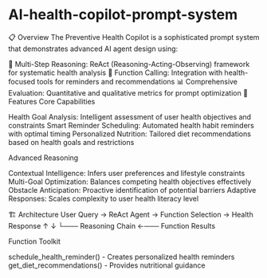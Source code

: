 # AI-health-copilot-prompt-system

📋 Overview
The Preventive Health Copilot is a sophisticated prompt system that demonstrates advanced AI agent design using:

🧠 Multi-Step Reasoning: ReAct (Reasoning-Acting-Observing) framework for systematic health analysis
🔧 Function Calling: Integration with health-focused tools for reminders and recommendations
📊 Comprehensive Evaluation: Quantitative and qualitative metrics for prompt optimization
🚀 Features
Core Capabilities

Health Goal Analysis: Intelligent assessment of user health objectives and constraints
Smart Reminder Scheduling: Automated health habit reminders with optimal timing
Personalized Nutrition: Tailored diet recommendations based on health goals and restrictions

Advanced Reasoning

Contextual Intelligence: Infers user preferences and lifestyle constraints
Multi-Goal Optimization: Balances competing health objectives effectively
Obstacle Anticipation: Proactive identification of potential barriers
Adaptive Responses: Scales complexity to user health literacy level

🏗️ Architecture
User Query → ReAct Agent → Function Selection → Health Response
     ↑                           ↓
     └─── Reasoning Chain ←─── Function Results

Function Toolkit

schedule_health_reminder() - Creates personalized health reminders
get_diet_recommendations() - Provides nutritional guidance
